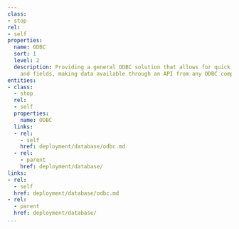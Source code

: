 ```yaml
---
class:
- stop
rel:
- self
properties:
  name: ODBC
  sort: 1
  level: 2
  description: Providing a general ODBC solution that allows for quick access to tables
    and fields, making data available through an API from any ODBC compliant database.
entities:
- class:
  - stop
  rel:
  - self
  properties:
    name: ODBC
  links:
  - rel:
    - self
    href: deployment/database/odbc.md
  - rel:
    - parent
    href: deployment/database/
links:
- rel:
  - self
  href: deployment/database/odbc.md
- rel:
  - parent
  href: deployment/database/
...
```

